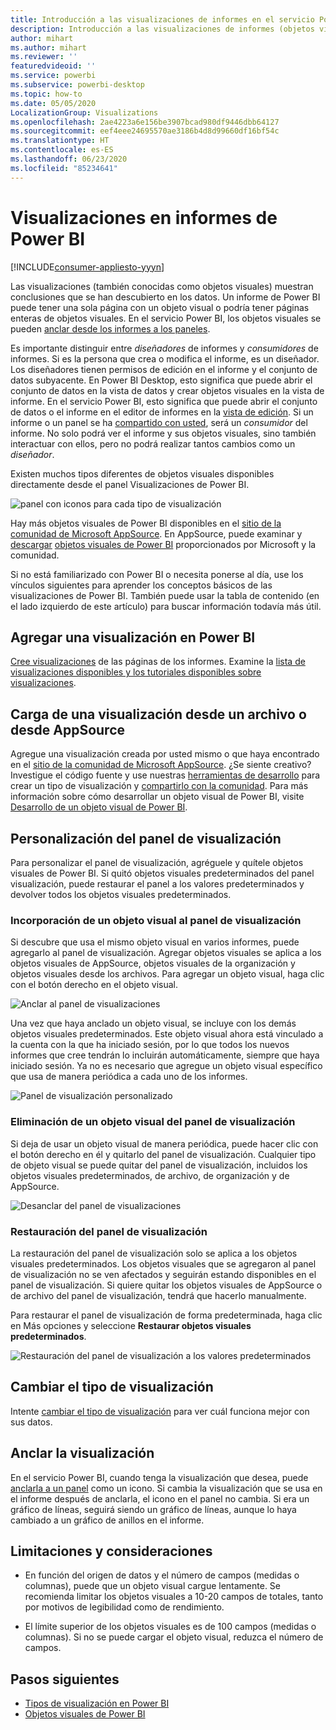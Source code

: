 ```yaml
---
title: Introducción a las visualizaciones de informes en el servicio Power BI y en Power BI Desktop
description: Introducción a las visualizaciones de informes (objetos visuales) en Microsoft Power BI.
author: mihart
ms.author: mihart
ms.reviewer: ''
featuredvideoid: ''
ms.service: powerbi
ms.subservice: powerbi-desktop
ms.topic: how-to
ms.date: 05/05/2020
LocalizationGroup: Visualizations
ms.openlocfilehash: 2ae4223a6e156be3907bcad980df9446dbb64127
ms.sourcegitcommit: eef4eee24695570ae3186b4d8d99660df16bf54c
ms.translationtype: HT
ms.contentlocale: es-ES
ms.lasthandoff: 06/23/2020
ms.locfileid: "85234641"
---
```

# <a name="visualizations-in-power-bi-reports"></a>Visualizaciones en informes de Power BI

[!INCLUDE[consumer-appliesto-yyyn](../includes/consumer-appliesto-yyyn.md)]    

Las visualizaciones (también conocidas como objetos visuales) muestran conclusiones que se han descubierto en los datos. Un informe de Power BI puede tener una sola página con un objeto visual o podría tener páginas enteras de objetos visuales. En el servicio Power BI, los objetos visuales se pueden [anclar desde los informes a los paneles](../create-reports/service-dashboard-pin-tile-from-report.md).

Es importante distinguir entre *diseñadores* de informes y *consumidores* de informes.  Si es la persona que crea o modifica el informe, es un diseñador.  Los diseñadores tienen permisos de edición en el informe y el conjunto de datos subyacente. En Power BI Desktop, esto significa que puede abrir el conjunto de datos en la vista de datos y crear objetos visuales en la vista de informe. En el servicio Power BI, esto significa que puede abrir el conjunto de datos o el informe en el editor de informes en la [vista de edición](../consumer/end-user-reading-view.md). Si un informe o un panel se ha [compartido con usted](../consumer/end-user-shared-with-me.md), será un *consumidor* del informe. No solo podrá ver el informe y sus objetos visuales, sino también interactuar con ellos, pero no podrá realizar tantos cambios como un *diseñador*.

Existen muchos tipos diferentes de objetos visuales disponibles directamente desde el panel Visualizaciones de Power BI.

![panel con iconos para cada tipo de visualización](media/power-bi-report-visualizations/power-bi-icons.png)

Hay más objetos visuales de Power BI disponibles en el [sitio de la comunidad de Microsoft AppSource](https://appsource.microsoft.com). En AppSource, puede examinar y [descargar](https://appsource.microsoft.com/marketplace/apps?page=1&product=power-bi-visuals) [objetos visuales de Power BI](../developer/visuals/custom-visual-develop-tutorial.md) proporcionados por Microsoft y la comunidad.

Si no está familiarizado con Power BI o necesita ponerse al día, use los vínculos siguientes para aprender los conceptos básicos de las visualizaciones de Power BI.  También puede usar la tabla de contenido (en el lado izquierdo de este artículo) para buscar información todavía más útil.

## <a name="add-a-visualization-in-power-bi"></a>Agregar una visualización en Power BI

[Cree visualizaciones](power-bi-report-add-visualizations-i.md) de las páginas de los informes. Examine la [lista de visualizaciones disponibles y los tutoriales disponibles sobre visualizaciones](power-bi-visualization-types-for-reports-and-q-and-a.md). 

## <a name="upload-a-visualization-from-a-file-or-from-appsource"></a>Carga de una visualización desde un archivo o desde AppSource

Agregue una visualización creada por usted mismo o que haya encontrado en el [sitio de la comunidad de Microsoft AppSource](https://appsource.microsoft.com/marketplace/apps?product=power-bi-visuals). ¿Se siente creativo? Investigue el código fuente y use nuestras [herramientas de desarrollo](../developer/visuals/custom-visual-develop-tutorial.md) para crear un tipo de visualización y [compartirlo con la comunidad](../developer/visuals/office-store.md). Para más información sobre cómo desarrollar un objeto visual de Power BI, visite [Desarrollo de un objeto visual de Power BI](../developer/visuals/custom-visual-develop-tutorial.md).

## <a name="personalize-your-visualization-pane"></a>Personalización del panel de visualización

Para personalizar el panel de visualización, agréguele y quítele objetos visuales de Power BI. Si quitó objetos visuales predeterminados del panel visualización, puede restaurar el panel a los valores predeterminados y devolver todos los objetos visuales predeterminados.

### <a name="add-a-visual-to-the-visualization-pane"></a>Incorporación de un objeto visual al panel de visualización

Si descubre que usa el mismo objeto visual en varios informes, puede agregarlo al panel de visualización. Agregar objetos visuales se aplica a los objetos visuales de AppSource, objetos visuales de la organización y objetos visuales desde los archivos. Para agregar un objeto visual, haga clic con el botón derecho en el objeto visual.

![Anclar al panel de visualizaciones](media/power-bi-report-visualizations/power-bi-pin-custom-visual-option.png)

Una vez que haya anclado un objeto visual, se incluye con los demás objetos visuales predeterminados. Este objeto visual ahora está vinculado a la cuenta con la que ha iniciado sesión, por lo que todos los nuevos informes que cree tendrán lo incluirán automáticamente, siempre que haya iniciado sesión. Ya no es necesario que agregue un objeto visual específico que usa de manera periódica a cada uno de los informes.

![Panel de visualización personalizado](media/power-bi-report-visualizations/power-bi-personalized-visualization-pane.png)

### <a name="remove-a-visual-from-the-visualization-pane"></a>Eliminación de un objeto visual del panel de visualización

Si deja de usar un objeto visual de manera periódica, puede hacer clic con el botón derecho en él y quitarlo del panel de visualización. Cualquier tipo de objeto visual se puede quitar del panel de visualización, incluidos los objetos visuales predeterminados, de archivo, de organización y de AppSource.

![Desanclar del panel de visualizaciones](media/power-bi-report-visualizations/unpin-visual.png)

### <a name="restore-the-visualization-pane"></a>Restauración del panel de visualización

La restauración del panel de visualización solo se aplica a los objetos visuales predeterminados. Los objetos visuales que se agregaron al panel de visualización no se ven afectados y seguirán estando disponibles en el panel de visualización. Si quiere quitar los objetos visuales de AppSource o de archivo del panel de visualización, tendrá que hacerlo manualmente.

Para restaurar el panel de visualización de forma predeterminada, haga clic en Más opciones y seleccione **Restaurar objetos visuales predeterminados**.

![Restauración del panel de visualización a los valores predeterminados](media/power-bi-report-visualizations/restore-default.png)

## <a name="change-the-visualization-type"></a>Cambiar el tipo de visualización

Intente [cambiar el tipo de visualización](power-bi-report-change-visualization-type.md) para ver cuál funciona mejor con sus datos.

## <a name="pin-the-visualization"></a>Anclar la visualización

En el servicio Power BI, cuando tenga la visualización que desea, puede [anclarla a un panel](../create-reports/service-dashboard-pin-tile-from-report.md) como un icono. Si cambia la visualización que se usa en el informe después de anclarla, el icono en el panel no cambia. Si era un gráfico de líneas, seguirá siendo un gráfico de líneas, aunque lo haya cambiado a un gráfico de anillos en el informe.

## <a name="limitations-and-considerations"></a>Limitaciones y consideraciones
- En función del origen de datos y el número de campos (medidas o columnas), puede que un objeto visual cargue lentamente.  Se recomienda limitar los objetos visuales a 10-20 campos de totales, tanto por motivos de legibilidad como de rendimiento. 

- El límite superior de los objetos visuales es de 100 campos (medidas o columnas). Si no se puede cargar el objeto visual, reduzca el número de campos.

## <a name="next-steps"></a>Pasos siguientes

* [Tipos de visualización en Power BI](power-bi-visualization-types-for-reports-and-q-and-a.md)
* [Objetos visuales de Power BI](../developer/visuals/power-bi-custom-visuals.md)
